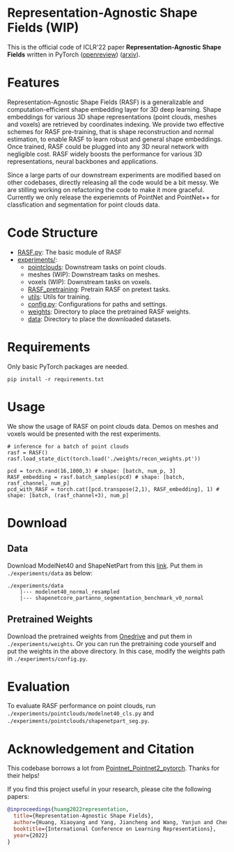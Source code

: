 # Representation-Agnostic Shape Fields (WIP)

This is the official code of ICLR'22 paper **Representation-Agnostic Shape Fields** written in PyTorch ([openreview](https://openreview.net/forum?id=-ngwPqanCEZ)) ([arxiv]()).

# Features

Representation-Agnostic Shape Fields (RASF) is a generalizable and computation-efficient shape embedding layer for 3D deep learning. Shape embeddings for various 3D shape representations (point clouds, meshes and voxels) are retrieved by coordinates indexing. We provide two effective schemes for RASF pre-training, that is shape reconstruction and normal estimation, to enable RASF to learn robust and general shape embeddings.  Once trained, RASF could be plugged into any 3D neural network with negligible cost. RASF widely boosts the performance for various 3D representations, neural backbones and applications.

Since a large parts of our downstream experiments are modified based on other codebases, directly releasing all the code would be a bit messy. We are stilling working on refactoring the code to make it more graceful. Currently we only release the experiemnts of PointNet and PointNet++ for classfication and segmentation for point clouds data.

# Code Structure

- [RASF.py](./RASF.py): The basic module of RASF
- [experiments/](./experiments):
    - [pointclouds](./experiments/pointclouds): Downstream tasks on point clouds.
    - meshes (WIP): Downstream tasks on meshes.
    - voxels (WIP): Downstream tasks on voxels.
    - [RASF_pretraining](./experiments/pointclouds): Pretrain RASF on pretext tasks.
    - [utils](./experiments/utils): Utils for training.
    - [config.py](./experiments/config.py): Configurations for paths and settings.
    - [weights](./experiments/weights): Directory to place the pretrained RASF weights.
    - [data](./experiments/data): Directory to place the downloaded datasets.

# Requirements
Only basic PyTorch packages are needed.
```
pip install -r requirements.txt
```

# Usage
We show the usage of RASF on point clouds data. Demos on meshes and voxels would be presented with the rest experiments.

```
# inference for a batch of point clouds
rasf = RASF()
rasf.load_state_dict(torch.load('./weights/recon_weights.pt'))

pcd = torch.rand(16,1000,3) # shape: [batch, num_p, 3]
RASF_embedding = rasf.batch_samples(pcd) # shape: [batch, rasf_channel, num_p]
pcd_with_RASF = torch.cat([pcd.transpose(2,1), RASF_embedding], 1) # shape: [batch, (rasf_channel+3), num_p]

```


# Download

## Data

Download ModelNet40 and ShapeNetPart from this [link](https://github.com/AnTao97/PointCloudDatasets). Put them in ``./experiments/data`` as below:
```
./experiments/data  
    |--- modelnet40_normal_resampled
    |--- shapenetcore_partanno_segmentation_benchmark_v0_normal
```

## Pretrained Weights

Download the pretrained weights from [Onedrive](https://1drv.ms/u/s!Ajsnj0gOimMfi40WA_2UoQmHnLerBw?e=ggaDbv) and put them in ``./experiments/weights``. Or you can run the pretraining code yourself and put the weights in the above directory. In this case, modify the weights path in ``./experiments/config.py``.


# Evaluation

To evaluate RASF performance on point clouds, run ``./experiments/pointclouds/modelnet40_cls.py`` and ``./experiments/pointclouds/shapenetpart_seg.py``.

# Acknowledgement and Citation

This codebase borrows a lot from [Pointnet_Pointnet2_pytorch](https://github.com/yanx27/Pointnet_Pointnet2_pytorch). Thanks for their helps!

If you find this project useful in your research, please cite the following papers:
``` bibtex
@inproceedings{huang2022representation,
  title={Representation-Agnostic Shape Fields},
  author={Huang, Xiaoyang and Yang, Jiancheng and Wang, Yanjun and Chen, Ziyu and Li, Linguo and Li, Teng and Ni, Bingbing and Zhang, Wenjun},
  booktitle={International Conference on Learning Representations},
  year={2022}
}
```
